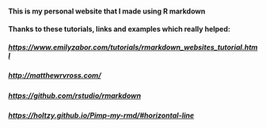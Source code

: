 #### This is my personal website that I made using R markdown
#### Thanks to these tutorials, links and examples which really helped:
##### https://www.emilyzabor.com/tutorials/rmarkdown_websites_tutorial.html
##### http://matthewrvross.com/
##### https://github.com/rstudio/rmarkdown
##### https://holtzy.github.io/Pimp-my-rmd/#horizontal-line
